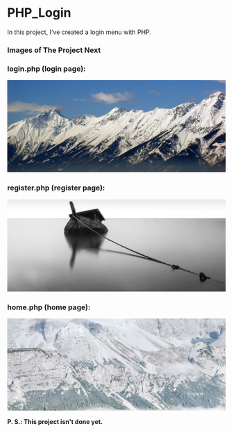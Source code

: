 # PHP_Login

In this project, I've created a login menu with PHP.

### Images of The Project Next

### login.php (login page):

<img alt="This is the login page of the project." src="./Login/Images/p1.jpg">

### register.php (register page):

<img alt="This is the register page of the project." src="./Login/Images/p2.jpg">

### home.php (home page):

<img alt="This is the home page of the project." src="./Login/Images/p3.jpg">

<strong>P. S.: This project isn't done yet.</strong>
